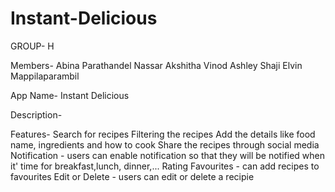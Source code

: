 # Instant-Delicious

GROUP- H

Members-
Abina Parathandel Nassar
Akshitha Vinod
Ashley Shaji
Elvin Mappilaparambil

App Name- Instant Delicious

Description-

Features-
Search for recipes
Filtering the recipes
Add the details like food name, ingredients and how to cook
Share the recipes through social media
Notification - users can enable notification so that they will be notified when it' time for breakfast,lunch, dinner,...
Rating
Favourites - can add recipes to favourites
Edit or Delete - users can edit or delete a recipie
